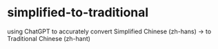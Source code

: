# simplified-to-traditional
using ChatGPT to accurately convert Simplified Chinese (zh-hans) -> to Traditional Chinese (zh-hant)
